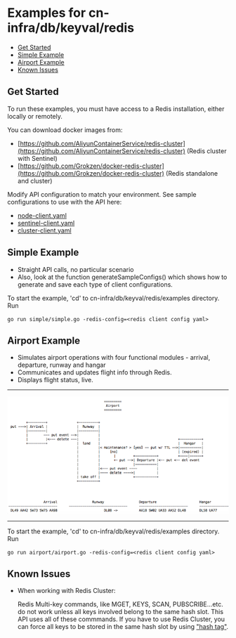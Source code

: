 # Examples for cn-infra/db/keyval/redis

* [Get Started](#get-started)
* [Simple Example](#simple-example)
* [Airport Example](#airport-example)
* [Known Issues](#known-issues)

## Get Started

To run these examples, you must have access to a Redis installation,
either locally or remotely.

You can download docker images from:
* [https://github.com/AliyunContainerService/redis-cluster](https://github.com/AliyunContainerService/redis-cluster)
  (Redis cluster with Sentinel)
* [https://github.com/Grokzen/docker-redis-cluster](https://github.com/Grokzen/docker-redis-cluster)
  (Redis standalone and cluster)

Modify API configuration to match your environment.
See sample configurations to use with the API here:
* [node-client.yaml](node-client.yaml)
* [sentinel-client.yaml](sentinel-client.yaml)
* [cluster-client.yaml](cluster-client.yaml)

## Simple Example
  * Straight API calls, no particular scenario
  * Also, look at the function generateSampleConfigs() which shows
    how to generate and save each type of client configurations.

To start the example, 'cd' to cn-infra/db/keyval/redis/examples
directory. Run
```
go run simple/simple.go -redis-config=<redis client config yaml>
```

## Airport Example
  * Simulates airport operations with four functional modules - arrival,
    departure, runway and hangar
  * Communicates and updates flight info through Redis.
  * Displays flight status, live.
  ___
  ![diagram.png](diagram.png "Airport Example Data Flow Diagram")
  ___

To start the example, 'cd' to cn-infra/db/keyval/redis/examples
directory. Run
```
go run airport/airport.go -redis-config=<redis client config yaml>
```

## Known Issues
* When working with Redis Cluster:

    Redis Multi-key commands, like MGET, KEYS, SCAN, PUBSCRIBE...etc.
    do not work unless all keys involved belong to the same hash slot.
    This API uses all of these commmands.  If you have to use Redis
    Cluster, you can force all keys to be stored in the same hash slot
    by using ["hash tag"](https://redis.io/topics/cluster-spec#keys-hash-tags).
